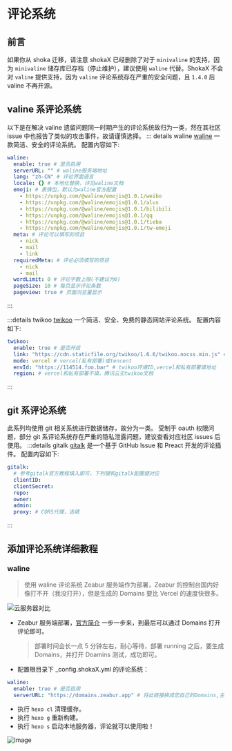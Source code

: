 # 评论系统

## 前言

如果你从 shoka 迁移，请注意 shokaX 已经删除了对于 `minivaline` 的支持，因为 `minivaline` 储存库已存档（停止维护），建议使用 `waline` 代替。ShokaX 不会对 `valine` 提供支持，因为 `valine` 评论系统存在严重的安全问题，且 `1.4.0` 后 valine 不再开源。

## valine 系评论系统

以下是在解决 valine 遗留问题同一时期产生的评论系统故归为一类，然在其社区 issue 中也报告了类似的攻击事件，故请谨慎选择。
::: details waline
[waline](https://waline.js.org/) 一款简洁、安全的评论系统。
配置内容如下:

```yaml
waline:
  enable: true # 是否启用
  serverURL: "" # waline服务端地址
  lang: "zh-CN" # 评论界面语言
  locale: {} # 本地化替换，详见waline文档
  emoji: # 表情包，默认为waline官方配置
    - https://unpkg.com/@waline/emojis@1.0.1/weibo
    - https://unpkg.com/@waline/emojis@1.0.1/alus
    - https://unpkg.com/@waline/emojis@1.0.1/bilibili
    - https://unpkg.com/@waline/emojis@1.0.1/qq
    - https://unpkg.com/@waline/emojis@1.0.1/tieba
    - https://unpkg.com/@waline/emojis@1.0.1/tw-emoji
  meta: # 评论可以填写的项目
    - nick
    - mail
    - link
  requiredMeta: # 评论必须填写的项目
    - nick
    - mail
  wordLimit: 0 # 评论字数上限(不建议为0)
  pageSize: 10 # 每页显示评论条数
  pageview: true # 页面浏览量显示
```

:::

:::details twikoo
[twikoo](https://twikoo.js.org) 一个简洁、安全、免费的静态网站评论系统。
配置内容如下:

```yaml
twikoo:
  enable: true # 是否开启
  link: "https://cdn.staticfile.org/twikoo/1.6.6/twikoo.nocss.min.js" # twikoo 前端js地址，替换CDN或升级可改
  mode: vercel # vercel(私有部署)或tencent
  envId: "https://114514.foo.bar" # twikoo环境ID,vercel和私有部署填地址
  region: # vercel和私有部署不填，腾讯云见twikoo文档
```

:::

## git 系评论系统

此系列均使用 git 相关系统进行数据储存，故分为一类。
受制于 oauth 权限问题，部分 git 系评论系统存在严重的隐私泄露问题，建议查看对应社区 issues 后使用。
:::details gitalk
[gitalk](https://github.com/gitalk/gitalk/blob/master/readme-cn.md) 是一个基于 GitHub Issue 和 Preact 开发的评论插件。
配置内容如下:

```yaml
gitalk:
  # 参考gitalk官方教程填入即可，下列键和gitalk配置键对应
  clientID:
  clientSecret:
  repo:
  owner:
  admin:
  proxy: # CORS代理，选填
```

:::

## 添加评论系统详细教程

### waline

> 使用 waline 评论系统 Zeabur 服务端作为部署，Zeabur 的控制台国内好像打不开（我没打开），但是生成的 Domains 要比 Vercel 的速度快很多。

![云服务器对比](https://github.com/foryouos/shokaX-docs/assets/58133210/882899f3-5050-4b61-ace9-5ea6933a9217 "来源Twikoo文档对各服务器的对比")

- Zeabur 服务端部署，[官方简介](https://waline.js.org/guide/deploy/zeabur.html) 一步一步来，到最后可以通过 Domains 打开评论即可。

  > 部署时间会长一点 5 分钟左右，耐心等待，部署 running 之后，要生成 Domains，并打开 Doamins 测试，成功即可。

- 配置根目录下 \_config.shokaX.yml 的评论系统：

```yaml
waline:
  enable: true # 是否启用
  serverURL: "https://domains.zeabur.app" # 将此链接换成您自己的Domains,主页链接后面不能加 /  会出错
```

- 执行 `hexo cl` 清理缓存。
- 执行 `hexo g` 重新构建。
- 执行 `hexo s` 启动本地服务器，评论就可以使用啦！

![image](https://github.com/foryouos/shokaX-docs/assets/58133210/7c2ab393-96f1-4cce-95cc-0017e9981026)

